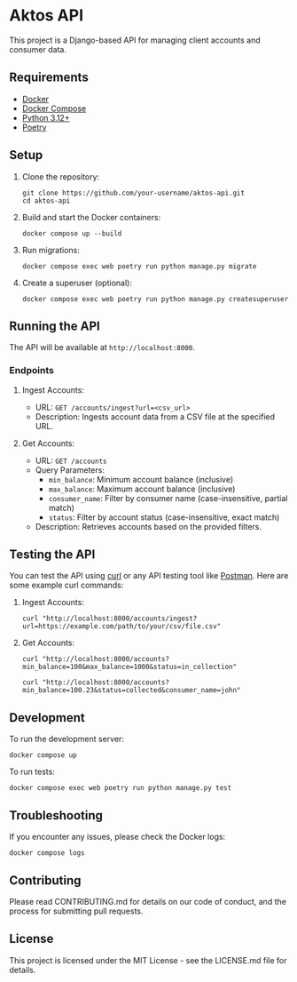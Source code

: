 # Aktos API

This project is a Django-based API for managing client accounts and consumer data.

## Requirements

- [Docker](https://www.docker.com/get-started)
- [Docker Compose](https://docs.docker.com/compose/install/)
- [Python 3.12+](https://www.python.org/downloads/)
- [Poetry](https://python-poetry.org/docs/#installation)

## Setup

1. Clone the repository:
   ```
   git clone https://github.com/your-username/aktos-api.git
   cd aktos-api
   ```

2. Build and start the Docker containers:
   ```
   docker compose up --build
   ```

3. Run migrations:
   ```
   docker compose exec web poetry run python manage.py migrate
   ```

4. Create a superuser (optional):
   ```
   docker compose exec web poetry run python manage.py createsuperuser
   ```

## Running the API

The API will be available at `http://localhost:8000`.

### Endpoints

1. Ingest Accounts:
   - URL: `GET /accounts/ingest?url=<csv_url>`
   - Description: Ingests account data from a CSV file at the specified URL.

2. Get Accounts:
   - URL: `GET /accounts`
   - Query Parameters:
     - `min_balance`: Minimum account balance (inclusive)
     - `max_balance`: Maximum account balance (inclusive)
     - `consumer_name`: Filter by consumer name (case-insensitive, partial match)
     - `status`: Filter by account status (case-insensitive, exact match)
   - Description: Retrieves accounts based on the provided filters.

## Testing the API

You can test the API using [curl](https://curl.se/) or any API testing tool like [Postman](https://www.postman.com/). Here are some example curl commands:

1. Ingest Accounts:
   ```
   curl "http://localhost:8000/accounts/ingest?url=https://example.com/path/to/your/csv/file.csv"
   ```

2. Get Accounts:
   ```
   curl "http://localhost:8000/accounts?min_balance=100&max_balance=1000&status=in_collection"
   ```

   ```
   curl "http://localhost:8000/accounts?min_balance=100.23&status=collected&consumer_name=john"
   ```

## Development

To run the development server:

```
docker compose up
```

To run tests:

```
docker compose exec web poetry run python manage.py test
```

## Troubleshooting

If you encounter any issues, please check the Docker logs:

```
docker compose logs
```

## Contributing

Please read CONTRIBUTING.md for details on our code of conduct, and the process for submitting pull requests.

## License

This project is licensed under the MIT License - see the LICENSE.md file for details.
